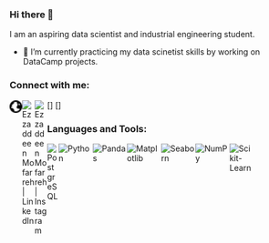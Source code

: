 ### Hi there 👋

I am an aspiring data scientist and industrial engineering student.


- 🔭 I’m currently practicing my data scinetist skills by working on DataCamp projects.


### Connect with me:

[<img align="left" alt="ezzaddeen.com" width="22px" src="https://raw.githubusercontent.com/iconic/open-iconic/master/svg/globe.svg" />]
[<img align="left" alt="Ezzaddeen Mofarreh | LinkedIn" width="22px" src="https://cdn.jsdelivr.net/npm/simple-icons@v3/icons/linkedin.svg" />](https://www.linkedin.com/in/ezzaddeen-mofarreh/)
[<img align="left" alt="Ezzaddeen Mofarreh | Instagram" width="22px" src="https://cdn.jsdelivr.net/npm/simple-icons@v3/icons/instagram.svg" />]

### Languages and Tools:

<img align="left" alt="PostgreSQL" width="20px" src="https://upload.wikimedia.org/wikipedia/commons/thumb/2/29/Postgresql_elephant.svg/1200px-Postgresql_elephant.svg.png" />
<img align="left" alt="Python" width="60px" src="https://upload.wikimedia.org/wikipedia/commons/thumb/f/f8/Python_logo_and_wordmark.svg/2560px-Python_logo_and_wordmark.svg.png" />
<img align="left" alt="Pandas" width="60px" src="https://upload.wikimedia.org/wikipedia/commons/e/ed/Pandas_logo.svg" />
<img align="left" alt="Matplotlib" width="60px" src="https://matplotlib.org/_static/logo2_compressed.svg" />
<img align="left" alt="Seaborn" width="60px" src="https://seaborn.pydata.org/_static/logo-wide-lightbg.svg" />
<img align="left" alt="NumPy" width="60px" src="https://upload.wikimedia.org/wikipedia/commons/thumb/3/31/NumPy_logo_2020.svg/1280px-NumPy_logo_2020.svg.png" />
<img align="left" alt="Scikit-Learn" width="40px" src="https://upload.wikimedia.org/wikipedia/commons/thumb/0/05/Scikit_learn_logo_small.svg/1280px-Scikit_learn_logo_small.svg.png" />
